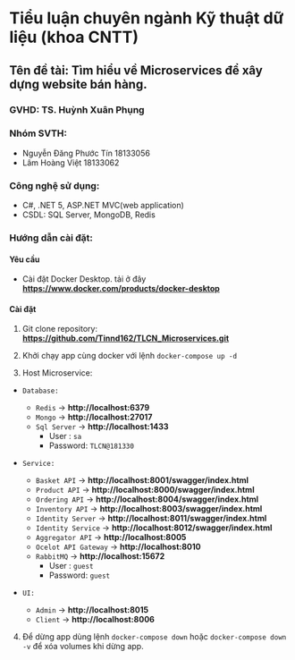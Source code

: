 # Tiểu luận chuyên ngành Kỹ thuật dữ liệu (khoa CNTT)
## Tên đề tài: Tìm hiểu về Microservices để xây dựng website bán hàng.
### GVHD: TS. Huỳnh Xuân Phụng
### Nhóm SVTH:
- Nguyễn Đăng Phước Tín   18133056
- Lâm Hoàng Việt 	        18133062
### Công nghệ sử dụng:
- C#, .NET 5, ASP.NET MVC(web application)
- CSDL: SQL Server, MongoDB, Redis
### Hướng dẫn cài đặt:
#### Yêu cầu
- Cài đặt Docker Desktop. tải ở đây **https://www.docker.com/products/docker-desktop**
#### Cài đặt
1. Git clone repository: **https://github.com/Tinnd162/TLCN_Microservices.git**

2. Khởi chạy app cùng docker với lệnh `docker-compose up -d`

3. Host Microservice:

- `Database:`
  - `Redis`              -> **http://localhost:6379**
  - `Mongo`              -> **http://localhost:27017**
  - `Sql Server`         -> **http://localhost:1433**
    + User    : `sa`
    + Password: `TLCN@181330`

- `Service:`
  - `Basket API`         -> **http://localhost:8001/swagger/index.html** 
  - `Product API`        -> **http://localhost:8000/swagger/index.html**
  - `Ordering API`       -> **http://localhost:8004/swagger/index.html**
  - `Inventory API`      -> **http://localhost:8003/swagger/index.html**
  - `Identity Server`    -> **http://localhost:8011/swagger/index.html** 
  - `Identity Service`   -> **http://localhost:8012/swagger/index.html**
  - `Aggregator API`     -> **http://localhost:8005**
  - `Ocelot API Gateway` -> **http://localhost:8010**
  - `RabbitMQ`           -> **http://localhost:15672**
    + User    : `guest`
    + Password: `guest`

- `UI:`
  - `Admin`              ->  **http://localhost:8015**
  - `Client`             ->  **http://localhost:8006**

4. Để dừng app dùng lệnh `docker-compose down` hoặc `docker-compose down -v` để xóa volumes khi dừng app.
